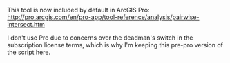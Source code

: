 This tool is now included by default in ArcGIS Pro: http://pro.arcgis.com/en/pro-app/tool-reference/analysis/pairwise-intersect.htm

I don't use Pro due to concerns over the deadman's switch in the subscription license terms, which is why I'm keeping this pre-pro version of the script here.  